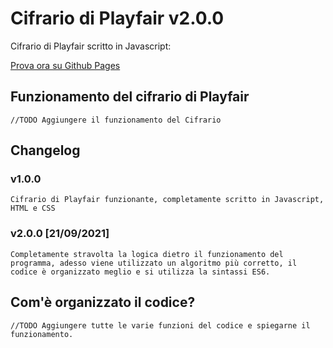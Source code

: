 # Cifrario di Playfair v2.0.0

Cifrario di Playfair scritto in Javascript:

[Prova ora su Github Pages](https://paolo1234.github.io/Cifrario/JS/)

## Funzionamento del cifrario di Playfair

    //TODO Aggiungere il funzionamento del Cifrario

## Changelog

### v1.0.0 

    Cifrario di Playfair funzionante, completamente scritto in Javascript, HTML e CSS

### v2.0.0 [21/09/2021]
    
    Completamente stravolta la logica dietro il funzionamento del programma, adesso viene utilizzato un algoritmo più corretto, il codice è organizzato meglio e si utilizza la sintassi ES6.

## Com'è organizzato il codice?

    //TODO Aggiungere tutte le varie funzioni del codice e spiegarne il funzionamento.